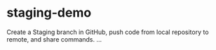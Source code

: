 # staging-demo
Create a Staging branch in GitHub, push code from local repository to remote, and share commands.
...
